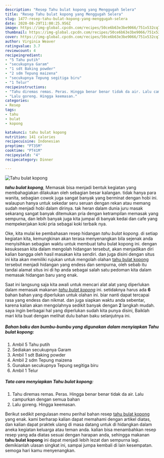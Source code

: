 ```yaml
---
description: "Resep Tahu bulat kopong yang Menggugah Selera"
title: "Resep Tahu bulat kopong yang Menggugah Selera"
slug: 1477-resep-tahu-bulat-kopong-yang-menggugah-selera
date: 2020-08-29T11:00:25.956Z
image: https://img-global.cpcdn.com/recipes/50ce6b63e3be9066/751x532cq70/tahu-bulat-kopong-foto-resep-utama.jpg
thumbnail: https://img-global.cpcdn.com/recipes/50ce6b63e3be9066/751x532cq70/tahu-bulat-kopong-foto-resep-utama.jpg
cover: https://img-global.cpcdn.com/recipes/50ce6b63e3be9066/751x532cq70/tahu-bulat-kopong-foto-resep-utama.jpg
author: Virginia Weaver
ratingvalue: 3.7
reviewcount: 4
recipeingredient:
- "5 Tahu putih"
- "secukupnya Garam"
- "1 sdt Baking powder"
- "2 sdm Tepung maizena"
- "secukupnya Tepung segitiga biru"
- "1 Telur"
recipeinstructions:
- "Tahu diremas remas. Peras. Hingga benar benar tidak da air. Lalu campurkan dengan semua bahan"
- "Lalu goreng. Hingga keemasan."
categories:
- Resep
tags:
- tahu
- bulat
- kopong

katakunci: tahu bulat kopong 
nutrition: 141 calories
recipecuisine: Indonesian
preptime: "PT35M"
cooktime: "PT41M"
recipeyield: "4"
recipecategory: Dinner

---
```



![Tahu bulat kopong](https://img-global.cpcdn.com/recipes/50ce6b63e3be9066/751x532cq70/tahu-bulat-kopong-foto-resep-utama.jpg)

<b><i>tahu bulat kopong</i></b>, Memasak bisa menjadi bentuk kegiatan yang membahagiakan dilakukan oleh sebagian besar kalangan. tidak hanya para wanita, sebagian cowok juga sangat banyak yang berminat dengan hobi ini. walaupun hanya untuk sekedar seru seruan dengan rekan atau memang sudah menjadi hobi dalam dirinya. tak heran dalam dunia juru masak sekarang sangat banyak ditemukan pria dengan ketrampilan memasak yang sempurna, dan lebih banyak juga kita jumpai di banyak kedai dan cafe yang mempekerjakan koki pria sebagai koki terbaik nya.



Oke, kita mulai ke pembahasan resep hidangan <i>tahu bulat kopong</i>. di setiap kegiatan kita, kemungkinan akan terasa menyenangkan bila sejenak anda menyisihkan sebagian waktu untuk membuat tahu bulat kopong ini. dengan kesuksesan kita dalam mengolah hidangan tersebut, akan menjadikan diri kalian bangga oleh hasil masakan kita sendiri. dan juga disini dengan situs ini kita akan memiliki rujukan untuk mengolah olahan <u>tahu bulat kopong</u> tersebut menjadi hidangan yang endess dan sempurna, oleh sebab itu tandai alamat situs ini di hp anda sebagai salah satu pedoman kita dalam memasak hidangan baru yang enak.


Saat ini langsung saja kita awali untuk mencari alat alat yang diperlukan dalam memasak makanan <u><i>tahu bulat kopong</i></u> ini. setidaknya harus ada <b>6</b> bahan bahan yang diperlukan untuk olahan ini. biar nanti dapat tercapai rasa yang endess dan nikmat. dan juga siapkan waktu anda sebentar, karena kalian akan mengolahnya sedikit banyak dengan <b>2</b> langkah mudah. saya ingin berbagai hal yang diperlukan sudah kita punya disini, Baiklah mari kita buat dengan melihat dulu bahan baku selanjutnya ini.

<!--inarticleads1-->

##### Bahan baku dan bumbu-bumbu yang digunakan dalam menyiapkan Tahu bulat kopong:

1. Ambil 5 Tahu putih
1. Sediakan secukupnya Garam
1. Ambil 1 sdt Baking powder
1. Ambil 2 sdm Tepung maizena
1. Gunakan secukupnya Tepung segitiga biru
1. Ambil 1 Telur




<!--inarticleads2-->

##### Tata cara menyiapkan Tahu bulat kopong:

1. Tahu diremas remas. Peras. Hingga benar benar tidak da air. Lalu campurkan dengan semua bahan
1. Lalu goreng. Hingga keemasan.




Berikut sedikit pengulasan menu perihal bahan resep <u>tahu bulat kopong</u> yang enak. kami berharap kalian dapat memahami dengan artikel diatas, dan kalian dapat praktek ulang di masa datang untuk di hidangkan dalam aneka kegiatan keluarga atau teman anda. kalian bisa menambahkan resep resep yang ada diatas sesuai dengan harapan anda, sehingga makanan <b>tahu bulat kopong</b> ini dapat menjadi lebih lezat dan sempurna lagi. demikianlah ulasan singkat ini, sampai jumpa kembali di lain kesempatan. semoga hari kamu menyenangkan.
